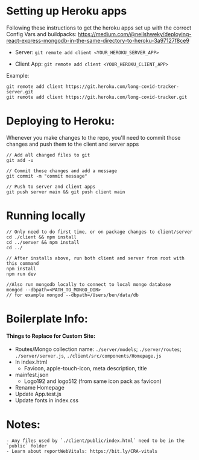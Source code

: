 # Setting up Heroku apps
Following these instructions to get the heroku apps set up with the correct Config Vars and buildpacks: https://medium.com/@neilshweky/deploying-react-express-mongodb-in-the-same-directory-to-heroku-3a97127f8ce9

- Server: `git remote add client <YOUR_HEROKU_SERVER_APP>`

- Client App: `git remote add client <YOUR_HEROKU_CLIENT_APP>`

Example:
``` 
git remote add client https://git.heroku.com/long-covid-tracker-server.git 
git remote add client https://git.heroku.com/long-covid-tracker.git 
```

# Deploying to Heroku:
Whenever you make changes to the repo, you'll need to commit those changes and push them to the client and server apps

```
// Add all changed files to git
git add -u

// Commit those changes and add a message
git commit -m "commit message"

// Push to server and client apps
git push server main && git push client main
```

# Running locally
```
// Only need to do first time, or on package changes to client/server
cd ./client && npm install
cd ../server && npm install
cd ../

// After installs above, run both client and server from root with this command
npm install
npm run dev

//Also run mongodb locally to connect to local mongo database
mongod --dbpath=<PATH_TO_MONGO_DIR>
// for example mongod --dbpath=/Users/ben/data/db
```

# Boilerplate Info:
#### Things to Replace for Custom Site:
- Routes/Mongo collection name: `./server/models`; `./server/routes`; `./server/server.js`, `./client/src/components/Homepage.js`
- In index.html
    - Favicon, apple-touch-icon, meta description, title
- mainfest.json
    - Logo192 and logo512 (from same icon pack as favicon)
- Rename Homepage
- Update App.test.js
- Update fonts in index.css


# Notes:
    - Any files used by `./client/public/index.html` need to be in the `public` folder
    - Learn about reportWebVitals: https://bit.ly/CRA-vitals
